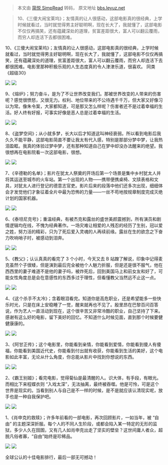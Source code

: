 > 本文由 [简悦 SimpRead](http://ksria.com/simpread/) 转码， 原文地址 [bbs.leyuz.net](https://bbs.leyuz.net/t/222350)

> 10、《三傻大闹宝莱坞》；友情真的让人很感动，这部电影真的很经典，上学时候就看过，当时就觉得男主好聪明啊，现在长大了，我就懂了，这部电影不仅仅再搞笑，还有蕴藏深处的道理，贫富差距很大，富人可以翻云覆雨，而穷人却连活下去都很困难。

10、《三傻大闹宝莱坞》；友情真的让人很感动，这部电影真的很经典，上学时候就看过，当时就觉得男主好聪明啊，现在长大了，我就懂了，这部电影不仅仅再搞笑，还有蕴藏深处的道理，贫富差距很大，富人可以翻云覆雨，而穷人却连活下去都很困难。电影里那种积极乐观的人生态度真的令人津津乐道，很喜欢。
同类《超级30》

[![](https://inews.gtimg.com/newsapp_bt/0/12958503309/641)](https://inews.gtimg.com/newsapp_bt/0/12958503309/641) [![](https://inews.gtimg.com/newsapp_bt/0/12958503309/641)](https://inews.gtimg.com/newsapp_bt/0/12958503309/641)

9、《熔炉》；努力奋斗，是为了不让世界改变我们。那被世界改变的人带来的伤害呢？感觉很愤怒，又很无力。权利、地位带来的不公待遇千千万，但大家又好像习以为常。像朱令案，大家都知道，可是那又怎么样呢？伤害者还不是过着幸福的生活。好人终有好报，可事实好像是恶人总是过着幸福的生活。

[![](https://inews.gtimg.com/newsapp_bt/0/12958503255/641)](https://inews.gtimg.com/newsapp_bt/0/12958503255/641) [![](https://inews.gtimg.com/newsapp_bt/0/12958503255/641)](https://inews.gtimg.com/newsapp_bt/0/12958503255/641)

8、《盗梦空间》；从小就多梦，长大以后才知道这叫神经衰弱。所以看到电影后我久久不能平静，这部电影简直不要让我太有代入感，特别是那部分梦中梦，让我热泪盈眶。我真的体验过梦中梦，还有那种知道自己在梦中却没办法醒来的绝望。我很想再在电影院看一次这部电影，很想。

[![](https://inews.gtimg.com/newsapp_bt/0/12958503029/641)](https://inews.gtimg.com/newsapp_bt/0/12958503029/641) [![](https://inews.gtimg.com/newsapp_bt/0/12958503029/641)](https://inews.gtimg.com/newsapp_bt/0/12958503029/641)

7、《辛德勒的名单》；影片在犹太人祭奠的开场后第一个场景是集中乡村犹太人并将其运送至城市的火车站。第一个出现的人物——携带便携桌椅、文牍表格和文具，对犹太人进行登记的德意志官吏。影片后来的段落中他们还多次出现，细细体会才发觉他们才象征着全片中最为恐怖的力量——一丝不苟地按规章制度完成灭绝计划的国家机器。

[![](https://inews.gtimg.com/newsapp_bt/0/12958503275/641)](https://inews.gtimg.com/newsapp_bt/0/12958503275/641) [![](https://inews.gtimg.com/newsapp_bt/0/12958503275/641)](https://inews.gtimg.com/newsapp_bt/0/12958503275/641)

6、《泰坦尼克号》；重温经典，有被杰克和露丝的盛世美颜震撼到，所有演员和剧情逻辑均在线，不愧为经典著作。一场灾难让相爱的人残忍的经历了生别，冠以爱之姓，努力活的精彩，只为了死后爱入灵魂的人再续前缘。露丝在生的欲念之下奋力吹响哨子时，被感动到泪奔。

[![](https://inews.gtimg.com/newsapp_bt/0/12958503414/641)](https://inews.gtimg.com/newsapp_bt/0/12958503414/641) [![](https://inews.gtimg.com/newsapp_bt/0/12958503414/641)](https://inews.gtimg.com/newsapp_bt/0/12958503414/641)

5、《教父》；认认真真的看完了 3 个小时，今天又去 B 站蹭了解说，印象中记得麦克虽然个子很矮，但是演到最后完全被他个人魅力折服，但是还是很不服气，他在西西里的妻子难道不是他的妻子吗，被炸死后，回到美国马上和前女友和好了，可能女性角度总是会在意感性的东西多过于理性，但看懂教父当然远不止这一点。

[![](https://inews.gtimg.com/newsapp_bt/0/12958503327/641)](https://inews.gtimg.com/newsapp_bt/0/12958503327/641) [![](https://inews.gtimg.com/newsapp_bt/0/12958503327/641)](https://inews.gtimg.com/newsapp_bt/0/12958503327/641)

4、《这个杀手不太冷》；含着眼泪看完。知道你是高危职业，还是希望能多一些快乐时光，只是在床上安稳睡了一觉，醒来就再也不见了。殷里昂在巴黎百问百答说，作为艺人一直活动到现在，这个很辛苦又非常冷酷的职业，自己坚持了下来。感谢有这么好的电影，留下美好的回忆。不知道什么时候见面，直到那个时候要健健康康的。

[![](https://inews.gtimg.com/newsapp_bt/0/12958503375/641)](https://inews.gtimg.com/newsapp_bt/0/12958503375/641) [![](https://inews.gtimg.com/newsapp_bt/0/12958503375/641)](https://inews.gtimg.com/newsapp_bt/0/12958503375/641)

3、《阿甘正传》；这个电影里，你能看到亲情，你能看到爱情，你能看到傻人有傻福，你能看到美国近代史，你能看到付出就有收获，你能看到生活的美好，这个电影如此丰富，无论从什么角度，你总能从影片中找到你想说的东西。

[![](https://inews.gtimg.com/newsapp_bt/0/12958503251/641)](https://inews.gtimg.com/newsapp_bt/0/12958503251/641) [![](https://inews.gtimg.com/newsapp_bt/0/12958503251/641)](https://inews.gtimg.com/newsapp_bt/0/12958503251/641)

2、《霸王别姬》；看完电影，觉得菊仙是最清醒的人。识大体，有手段，有眼光。而相比下来程蝶衣则 “入戏太深”，无法抽离，最终被吞噬。他是可怜，可是这个世界是现实的。当看到别人与自己是不一样的时候，是不是就应该认清现实呢，放手也是一种自我保护吧。

[![](https://inews.gtimg.com/newsapp_bt/0/12958503260/641)](https://inews.gtimg.com/newsapp_bt/0/12958503260/641) [![](https://inews.gtimg.com/newsapp_bt/0/12958503260/641)](https://inews.gtimg.com/newsapp_bt/0/12958503260/641)

1、《肖申克的救赎》；许多年前看的一部电影，再次回顾影片，一如当年，被 “自由” 的主题深深折服。每个人的不同人生阶段，或都会陷入某一特定的无形的监狱，多少人久在囹圄，又有几人如肖申克出走了坚实的壁垒？这世间庸人者众，超脱凡俗者寡，“自由”始终是珍稀品。

[![](https://inews.gtimg.com/newsapp_bt/0/12958503208/641)](https://inews.gtimg.com/newsapp_bt/0/12958503208/641) [![](https://inews.gtimg.com/newsapp_bt/0/12958503208/641)](https://inews.gtimg.com/newsapp_bt/0/12958503208/641)

全球公认的十佳电影排行，最后一部无可撼动！